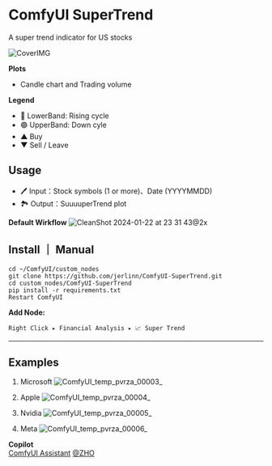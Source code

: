# ComfyUI SuperTrend
A super trend indicator for US stocks

![CoverIMG](https://github.com/jerlinn/ComfyUI-SuperTrend/assets/91647085/7de1079c-5d33-40bb-ac0d-419a6c830e26)

**Plots**
- Candle chart and Trading volume

**Legend**
- 🔴 LowerBand: Rising cycle
- 🟢 UpperBand: Down cyle
- ▲ Buy
- ▼ Sell / Leave
  
## Usage
- 🖊️ Input：Stock symbols (1 or more)、Date (YYYYMMDD)
- 🏞️ Output：SuuuuperTrend plot

**Default Wirkflow**
![CleanShot 2024-01-22 at 23 31 43@2x](https://github.com/jerlinn/ComfyUI-SuperTrend/assets/91647085/4102876e-4cd7-47ac-b6ee-532458f2b9e8)

## Install ｜ Manual
```
cd ~/ComfyUI/custom_nodes
git clone https://github.com/jerlinn/ComfyUI-SuperTrend.git
cd custom_nodes/ComfyUI-SuperTrend
pip install -r requirements.txt
Restart ComfyUI
```
**Add Node:**

```
Right Click ▸ Financial Analysis ▸ 📈 Super Trend
```

---

## Examples
1. Microsoft
![ComfyUI_temp_pvrza_00003_](https://github.com/jerlinn/ComfyUI-SuperTrend/assets/91647085/26978757-b34f-46da-a050-8af054d97c55)

2. Apple
![ComfyUI_temp_pvrza_00004_](https://github.com/jerlinn/ComfyUI-SuperTrend/assets/91647085/7629d8c7-a2c0-4bbf-923a-168c90003f1a)

3. Nvidia
![ComfyUI_temp_pvrza_00005_](https://github.com/jerlinn/ComfyUI-SuperTrend/assets/91647085/182f9a19-4e90-4444-86d4-dd0af389374f)

4. Meta 
![ComfyUI_temp_pvrza_00006_](https://github.com/jerlinn/ComfyUI-SuperTrend/assets/91647085/83047acd-5376-4bbe-9bab-8a59033a2310)


**Copilot**  
[ComfyUI Assistant](https://chat.openai.com/g/g-B3qi2zKGB-comfyui-assistant) [@ZHO](https://twitter.com/ZHOZHO672070)
